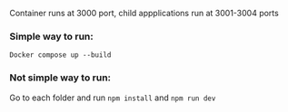 Container runs at 3000 port, child appplications run at 3001-3004 ports

### Simple way to run:
```
Docker compose up --build
```


### Not simple way to run:

Go to each folder and run ```npm install``` and ```npm run dev```
